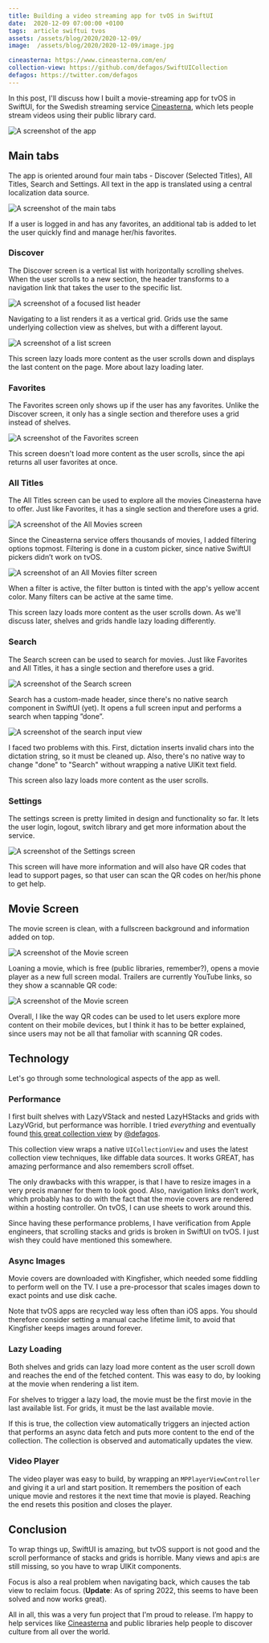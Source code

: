 ```yaml
---
title: Building a video streaming app for tvOS in SwiftUI
date:  2020-12-09 07:00:00 +0100
tags:  article swiftui tvos
assets: /assets/blog/2020/2020-12-09/
image:  /assets/blog/2020/2020-12-09/image.jpg

cineasterna: https://www.cineasterna.com/en/
collection-view: https://github.com/defagos/SwiftUICollection
defagos: https://twitter.com/defagos
---
```


In this post, I'll discuss how I built a movie-streaming app for tvOS in SwiftUI, for the Swedish streaming service [Cineasterna]({{page.cineasterna}}), which lets people stream videos using their public library card.

![A screenshot of the app]({{page.assets}}image.jpg)


## Main tabs

The app is oriented around four main tabs - Discover (Selected Titles), All Titles, Search and Settings. All text in the app is translated using a central localization data source.

![A screenshot of the main tabs]({{page.assets}}tabs.jpg)

If a user is logged in and has any favorites, an additional tab is added to let the user quickly find and manage her/his favorites.


### Discover

The Discover screen is a vertical list with horizontally scrolling shelves. When the user scrolls to a new section, the header transforms to a navigation link that takes the user to the specific list. 

![A screenshot of a focused list header]({{page.assets}}headers.jpg)

Navigating to a list renders it as a vertical grid. Grids use the same underlying collection view as shelves, but with a different layout.

![A screenshot of a list screen]({{page.assets}}list-screen.jpg)

This screen lazy loads more content as the user scrolls down and displays the last content on the page. More about lazy loading later.


### Favorites

The Favorites screen only shows up if the user has any favorites. Unlike the Discover screen, it only has a single section and therefore uses a grid instead of shelves.

![A screenshot of the Favorites screen]({{page.assets}}favorites.jpg)

This screen doesn't load more content as the user scrolls, since the api returns all user favorites at once.


### All Titles

The All Titles screen can be used to explore all the movies Cineasterna have to offer. Just like Favorites, it has a single section and therefore uses a grid.

![A screenshot of the All Movies screen]({{page.assets}}all-movies.jpg)

Since the Cineasterna service offers thousands of movies, I added filtering options topmost. Filtering is done in a custom picker, since native SwiftUI pickers didn’t work on tvOS.

![A screenshot of an All Movies filter screen]({{page.assets}}all-movies-filter.jpg)

When a filter is active, the filter button is tinted with the app's yellow accent color. Many filters can be active at the same time.

This screen lazy loads more content as the user scrolls down. As we'll discuss later, shelves and grids handle lazy loading differently.


### Search

The Search screen can be used to search for movies. Just like Favorites and All Titles, it has a single section and therefore uses a grid.

![A screenshot of the Search screen]({{page.assets}}search.jpg)

Search has a custom-made header, since there's no native search component in SwiftUI (yet). It opens a full screen input and performs a search when tapping ”done”.

![A screenshot of the search input view]({{page.assets}}search-input.jpg)

I faced two problems with this. First, dictation inserts invalid chars into the dictation string, so it must be cleaned up. Also, there's no native way to change "done" to "Search" without wrapping a native UIKit text field.

This screen also lazy loads more content as the user scrolls.


### Settings

The settings screen is pretty limited in design and functionality so far. It lets the user login, logout, switch library and get more information about the service. 

![A screenshot of the Settings screen]({{page.assets}}settings.jpg)

This screen will have more information and will also have QR codes that lead to support pages, so that user can scan the QR codes on her/his phone to get help.


## Movie Screen

The movie screen is clean, with a fullscreen background and information added on top. 

![A screenshot of the Movie screen]({{page.assets}}movie.jpg)

Loaning a movie, which is free (public libraries, remember?), opens a movie player as a new full screen modal. Trailers are currently YouTube links, so they show a scannable QR code:

![A screenshot of the Movie screen]({{page.assets}}movie-qr.jpg)

Overall, I like the way QR codes can be used to let users explore more content on their mobile devices, but I think it has to be better explained, since users may not be all that famoliar with scanning QR codes.


## Technology

Let's go through some technological aspects of the app as well.


### Performance

I first built shelves with LazyVStack and nested LazyHStacks and grids with LazyVGrid, but performance was horrible. I tried *everything* and eventually found [this great collection view]({{page.collection-view}}) by [@defagos]({{page.defagos}}).

This collection view wraps a native `UICollectionView` and uses the latest collection view techniques, like diffable data sources. It works GREAT, has amazing performance and also remembers scroll offset.

The only drawbacks with this wrapper, is that I have to resize images in a very precis manner for them to look good. Also, navigation links don’t work, which probably has to do with the fact that the movie covers are rendered within a hosting controller. On tvOS, I can use sheets to work around this.

Since having these performance problems, I have verification from Apple engineers, that scrolling stacks and grids is broken in SwiftUI on tvOS. I just wish they could have mentioned this somewhere.


### Async Images

Movie covers are downloaded with Kingfisher, which needed some fiddling to perform well on the TV. I use a pre-processor that scales images down to exact points and use disk cache.

Note that tvOS apps are recycled way less often than iOS apps. You should therefore consider setting a manual cache lifetime limit, to avoid that Kingfisher keeps images around forever.


### Lazy Loading

Both shelves and grids can lazy load more content as the user scroll down and reaches the end of the fetched content. This was easy to do, by looking at the movie when rendering a list item. 

For shelves to trigger a lazy load, the movie must be the first movie in the last available list. For grids, it must be the last available movie. 

If this is true, the collection view automatically triggers an injected action that performs an async data fetch and puts more content to the end of the collection. The collection is observed and automatically updates the view.


### Video Player

The video player was easy to build, by wrapping an `MPPlayerViewController` and giving it a url and start position. It remembers the position of each unique movie and restores it the next time that movie is played. Reaching the end resets this position and closes the player.



## Conclusion

To wrap things up, SwiftUI is amazing, but tvOS support is not good and the scroll performance of stacks and grids is horrible. Many views and api:s are still missing, so you have to wrap UIKit components. 

Focus is also a real problem when navigating back, which causes the tab view to reclaim focus. (**Update**: As of spring 2022, this seems to have been solved and now works great).

All in all, this was a very fun project that I'm proud to release. I’m happy to help services like [Cineasterna]({{page.cineasterna}}) and public libraries help people to discover culture from all over the world.